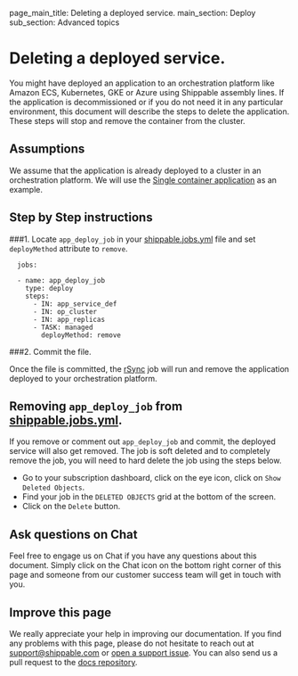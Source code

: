 page_main_title: Deleting a deployed service.
main_section: Deploy
sub_section: Advanced topics

# Deleting a deployed service.

You might have deployed an application to an orchestration platform like Amazon ECS, Kubernetes, GKE or Azure using Shippable assembly lines. If the application is decommissioned or if you do not need it in any particular environment, this document will describe the steps to delete the application. These steps will stop and remove the container from the cluster.

## Assumptions

We assume that the application is already deployed to a cluster in an orchestration platform. We will use the [Single container application](/deploy/cd_of_single_container_applications_to_orchestration_platforms) as an example.

## Step by Step instructions

###1. Locate `app_deploy_job` in your [shippable.jobs.yml](/platform/tutorial/workflow/shippable-jobs-yml/) file and set `deployMethod` attribute to `remove`.

```
  jobs:

  - name: app_deploy_job
    type: deploy
    steps:
      - IN: app_service_def
      - IN: op_cluster
      - IN: app_replicas
      - TASK: managed
        deployMethod: remove
```

###2. Commit the file.

Once the file is committed, the [rSync](platform/workflow/job/rsync/#rsync) job will run and remove the application deployed to your orchestration platform.

## Removing `app_deploy_job` from [shippable.jobs.yml](/platform/tutorial/workflow/shippable-jobs-yml/).
If you remove or comment out `app_deploy_job` and commit, the deployed service will also get removed. The job is soft deleted and to completely remove the job, you will need to hard delete the job using the steps below.

- Go to your subscription dashboard, click on the eye icon, click on `Show Deleted Objects`.
- Find your job in the `DELETED OBJECTS` grid at the bottom of the screen.
- Click on the `Delete` button.

## Ask questions on Chat

Feel free to engage us on Chat if you have any questions about this document. Simply click on the Chat icon on the bottom right corner of this page and someone from our customer success team will get in touch with you.

## Improve this page

We really appreciate your help in improving our documentation. If you find any problems with this page, please do not hesitate to reach out at [support@shippable.com](mailto:support@shippable.com) or [open a support issue](https://www.github.com/Shippable/support/issues). You can also send us a pull request to the [docs repository](https://www.github.com/Shippable/docs).
